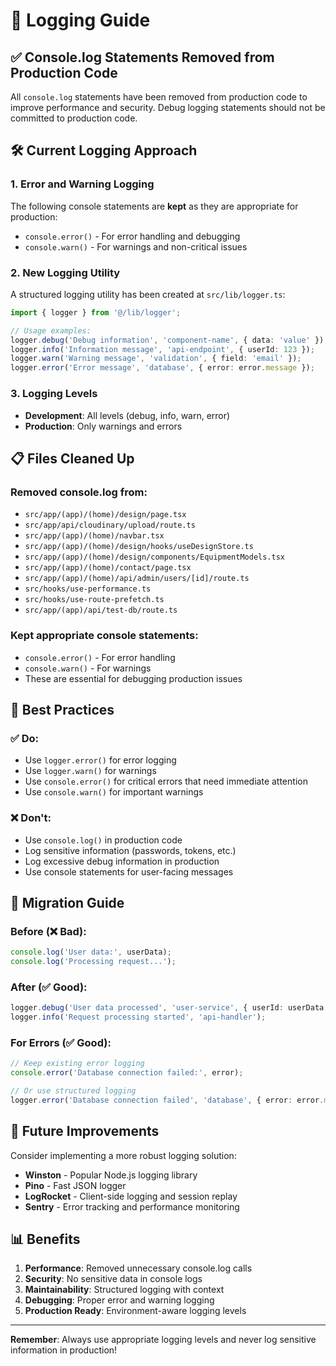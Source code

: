 # 📝 Logging Guide

## ✅ **Console.log Statements Removed from Production Code**

All `console.log` statements have been removed from production code to improve performance and security. Debug logging statements should not be committed to production code.

## 🛠️ **Current Logging Approach**

### **1. Error and Warning Logging**
The following console statements are **kept** as they are appropriate for production:
- `console.error()` - For error handling and debugging
- `console.warn()` - For warnings and non-critical issues

### **2. New Logging Utility**
A structured logging utility has been created at `src/lib/logger.ts`:

```typescript
import { logger } from '@/lib/logger';

// Usage examples:
logger.debug('Debug information', 'component-name', { data: 'value' });
logger.info('Information message', 'api-endpoint', { userId: 123 });
logger.warn('Warning message', 'validation', { field: 'email' });
logger.error('Error message', 'database', { error: error.message });
```

### **3. Logging Levels**
- **Development**: All levels (debug, info, warn, error)
- **Production**: Only warnings and errors

## 📋 **Files Cleaned Up**

### **Removed console.log from:**
- `src/app/(app)/(home)/design/page.tsx`
- `src/app/api/cloudinary/upload/route.ts`
- `src/app/(app)/(home)/navbar.tsx`
- `src/app/(app)/(home)/design/hooks/useDesignStore.ts`
- `src/app/(app)/(home)/design/components/EquipmentModels.tsx`
- `src/app/(app)/(home)/contact/page.tsx`
- `src/app/(app)/(home)/api/admin/users/[id]/route.ts`
- `src/hooks/use-performance.ts`
- `src/hooks/use-route-prefetch.ts`
- `src/app/(app)/api/test-db/route.ts`

### **Kept appropriate console statements:**
- `console.error()` - For error handling
- `console.warn()` - For warnings
- These are essential for debugging production issues

## 🎯 **Best Practices**

### **✅ Do:**
- Use `logger.error()` for error logging
- Use `logger.warn()` for warnings
- Use `console.error()` for critical errors that need immediate attention
- Use `console.warn()` for important warnings

### **❌ Don't:**
- Use `console.log()` in production code
- Log sensitive information (passwords, tokens, etc.)
- Log excessive debug information in production
- Use console statements for user-facing messages

## 🔧 **Migration Guide**

### **Before (❌ Bad):**
```typescript
console.log('User data:', userData);
console.log('Processing request...');
```

### **After (✅ Good):**
```typescript
logger.debug('User data processed', 'user-service', { userId: userData.id });
logger.info('Request processing started', 'api-handler');
```

### **For Errors (✅ Good):**
```typescript
// Keep existing error logging
console.error('Database connection failed:', error);

// Or use structured logging
logger.error('Database connection failed', 'database', { error: error.message });
```

## 🚀 **Future Improvements**

Consider implementing a more robust logging solution:
- **Winston** - Popular Node.js logging library
- **Pino** - Fast JSON logger
- **LogRocket** - Client-side logging and session replay
- **Sentry** - Error tracking and performance monitoring

## 📊 **Benefits**

1. **Performance**: Removed unnecessary console.log calls
2. **Security**: No sensitive data in console logs
3. **Maintainability**: Structured logging with context
4. **Debugging**: Proper error and warning logging
5. **Production Ready**: Environment-aware logging levels

---

**Remember**: Always use appropriate logging levels and never log sensitive information in production!

